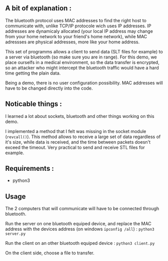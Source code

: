 A bit of explanation :
-
The bluetooth protocol uses MAC addresses to find the right host to communicate with, unlike TCP/IP protocole wich uses IP addresses. IP addresses are dynamicaly allocated (your local IP address may change from your home network to your friend's home network), while MAC adressses are physical addresses, more like your home address.

This set of programms allows a client to send data (SLT files for example) to a server via bluetooth (so make sure you are in range). For this demo, we place ourselfs in a medical environment, so the data transfer is encrypted, so an attacker who might intercept the bluetooth traffic would have a hard time getting the plain data.

Being a demo, there is no user configuration possibility. MAC addresses will have to be changed directly into the code.

Noticable things :
-
I learned a lot about sockets, bluetooth and other things working on this demo.

I implemented a method that I felt was missing in the socket module (```revcall()```). This method allows to receive a large set of data regardless of it's size, while data is received, and the time between packets doesn't exceed the timeout. Very practical to send and receive STL files for example.

Requirements :
-
* python3

Usage
-
The 2 computers that will communicate will have to be connected through bluetooth.

Run the server on one bluetooth equiped device, and replace the MAC address with the devices address (on windows ```ipconfig /all```) : ```python3 server.py```

Run the client on an other bluetooth equiped device : ```python3 client.py```

On the client side, choose a file to transfer.